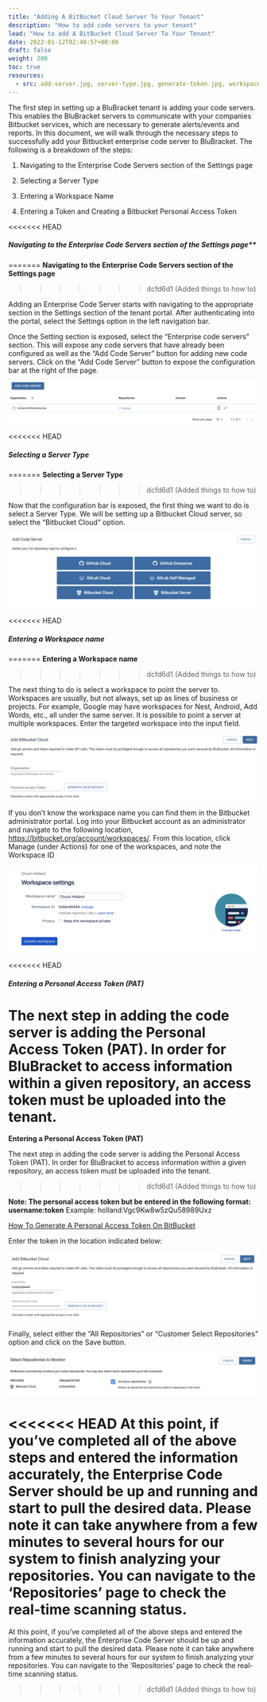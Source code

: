 ```yaml
---
title: "Adding A BitBucket Cloud Server To Your Tenant"
description: "How to add code servers to your tenant"
lead: "How to add A BitBucket Cloud Server To Your Tenant"
date: 2022-01-12T02:48:57+00:00
draft: false
weight: 200
toc: true
resources:
  - src: add-server.jpg, server-type.jpg, generate-token.jpg, workspace.jpg, bit-token.jpg, repo.jpg
---
```


The first step in setting up a BluBracket tenant is adding your code servers.  This enables the BluBracket servers to communicate with your companies Bitbucket services, which are necessary to generate alerts/events and reports.  In this document, we will walk through the necessary steps to successfully add your Bitbucket enterprise code server to BluBracket. The following is a breakdown of the steps:

1. Navigating to the Enterprise Code Servers section of the Settings page

2. Selecting a Server Type

3. Entering a Workspace Name

4. Entering a Token and Creating a Bitbucket Personal Access Token

<<<<<<< HEAD
##### Navigating to the Enterprise Code Servers section of the Settings page**
=======
**Navigating to the Enterprise Code Servers section of the Settings page**
>>>>>>> dcfd6d1 (Added things to how to)

Adding an Enterprise Code Server starts with navigating to the appropriate section in the Settings section of the tenant portal.  After authenticating into the portal, select the Settings option in the left navigation bar.

Once the Setting section is exposed, select the “Enterprise code servers” section.  This will expose any code servers that have already been configured as well as the “Add Code Server” button for adding new code servers.  Click on the “Add Code Server” button to expose the configuration bar at the right of the page.

![add server screenshot](add-server.jpg)

<<<<<<< HEAD
##### Selecting a Server Type
=======
**Selecting a Server Type**
>>>>>>> dcfd6d1 (Added things to how to)

Now that the configuration bar is exposed, the first thing we want to do is select a Server Type.  We will be setting up a Bitbucket Cloud server, so select the “Bitbucket Cloud” option.

![server type screenshot](server-type.jpg)

<<<<<<< HEAD
##### Entering a Workspace name
=======
**Entering a Workspace name**
>>>>>>> dcfd6d1 (Added things to how to)

The next thing to do is select a workspace to point the server to.  Workspaces are usually, but not always, set up as lines of business or projects.  For example, Google may have workspaces for Nest, Android, Add Words, etc., all under the same server.  It is possible to point a server at multiple workspaces. Enter the targeted workspace into the input field.

![generate token screenshot](generate-token.jpg)

If you don’t know the workspace name you can find them in the Bitbucket administrator portal.  Log into your Bitbucket account as an administrator and navigate to the following location, https://bitbucket.org/account/workspaces/.  From this location, click Manage (under Actions) for one of the workspaces, and note the Workspace ID

![workspace screenshot](workspace.jpg)

<<<<<<< HEAD
##### Entering a Personal Access Token (PAT)

The next step in adding the code server is adding the Personal Access Token (PAT). In order for BluBracket to access information within a given repository, an access token must be uploaded into the tenant.
=======

**Entering a Personal Access Token (PAT)**

The next step in adding the code server is adding the Personal Access Token (PAT). In order for BluBracket to access information within a given repository, an access token must be uploaded into the tenant. 
>>>>>>> dcfd6d1 (Added things to how to)

**Note: The personal access token but be entered in the following format:**
**username:token**
Example: holland:Vgc9Kw8w5zQu58989Uxz

[How To Generate A Personal Access Token On BitBucket](https://support.blubracket.com/hc/en-us/articles/4404687343124-How-to-Generate-an-App-Password-or-Personal-Access-Token-PAT-in-Bitbucket)

Enter the token in the location indicated below:

![bit token screenshot](bit-token.jpg)

Finally, select either the “All Repositories” or “Customer Select Repositories” option and click on the Save button.

![repo screenshot](repo.jpg)

<<<<<<< HEAD
At this point, if you’ve completed all of the above steps and entered the information accurately, the Enterprise Code Server should be up and running and start to pull the desired data. Please note it can take anywhere from a few minutes to several hours for our system to finish analyzing your repositories. You can navigate to the ‘Repositories’ page to check the real-time scanning status.
=======
At this point, if you’ve completed all of the above steps and entered the information accurately, the Enterprise Code Server should be up and running and start to pull the desired data. Please note it can take anywhere from a few minutes to several hours for our system to finish analyzing your repositories. You can navigate to the ‘Repositories’ page to check the real-time scanning status.
>>>>>>> dcfd6d1 (Added things to how to)
